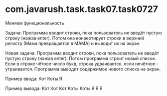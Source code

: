 # com.javarush.task.task07.task0727
Меняем функциональность

Задача: Программа вводит строки, пока пользователь не введёт пустую строку (нажав enter). Потом она конвертирует строки в верхний регистр (Мама превращается в МАМА) и выводит их на экран.

Новая задача: Программа вводит строки, пока пользователь не введёт пустую строку (нажав enter).
Потом программа строит новый список. Если в строке чётное число букв, строка удваивается, если нечётное - утраивается.
Программа выводит содержимое нового списка на экран.

Пример ввода:
Кот
Коты
Я

Пример вывода:
Кот Кот Кот
Коты Коты
Я Я Я
